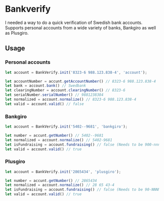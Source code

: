 # Bankverify

I needed a way to do a quick verification of Swedish bank accounts. Supports personal accounts from a wide variety of banks, Bankgiro as well as Plusgiro.

## Usage

### Personal accounts

``` JavaScript
let account = BankVerify.init('8323-6 988.123.838-4', 'account');
```

``` JavaScript
let accountNumber = accunt.getAccountNumber() // 8323-6 988.123.838-4
let bank = account.bank() // Swedbank
let clearingNumber = account.clearingNumber() // 8323-6
let serialNumber.serialNumber() // 9881238384
let normalized = account.normalize() // 8323-6 988.123.838-4
let valid = account.valid() // false
```

### Bankgiro

``` JavaScript
let account = BankVerify.init('5402--9681', 'bankgiro');
```

``` JavaScript
let number = accunt.getNumber() // 5402--9681
let normalized = account.normalize() // 5402-9681
let isFundraising = account.fundraising() // false (Needs to be 900-nnnn to 904-nnnn)
let valid = account.valid() // true
```

### Plusgiro

``` JavaScript
let account = BankVerify.init('2865434', 'plusgiro');
```

``` JavaScript
let number = accunt.getNumber() // 2865434
let normalized = account.normalize() // 28 65 43-4
let isFundraising = account.fundraising() // false (Needs to be 90-NNNN)
let valid = account.valid() // true
```